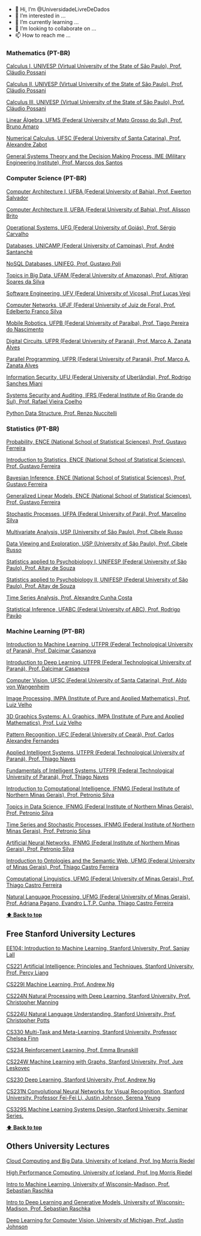 - 👋 Hi, I’m @UniversidadeLivreDeDados
- 👀 I’m interested in ...
- 🌱 I’m currently learning ...
- 💞️ I’m looking to collaborate on ...
- 📫 How to reach me ...

### Mathematics (PT-BR)
[Calculus I, UNIVESP (Virtual University of the State of São Paulo), Prof. Cláudio Possani](https://www.youtube.com/playlist?list=PLxI8Can9yAHdCutIIiKca1wrkuRLvBhHs)

[Calculus II, UNIVESP (Virtual University of the State of São Paulo), Prof. Cláudio Possani](https://www.youtube.com/playlist?list=PLxI8Can9yAHdMv9jKECvjfEaKXIoDEk-S)

[Calculus III, UNIVESP (Virtual University of the State of São Paulo), Prof. Cláudio Possani](https://www.youtube.com/playlist?list=PLxI8Can9yAHeoDngd9sdp1tKZcni_GjTU)

[Linear Álgebra, UFMS (Federal University of Mato Grosso do Sul), Prof. Bruno Amaro](https://www.youtube.com/playlist?list=PL87ezx8fhgf8s6A4e9F3UdUpWxLmgzHA7)

[Numerical Calculus, UFSC (Federal University of Santa Catarina), Prof. Alexandre Zabot](https://www.youtube.com/playlist?list=PLK9soUTDbhdx3wdHgbWazjjAdsyvJQbsN)

[General Systems Theory and the Decision Making Process, IME (Military Engineering Institute), Prof. Marcos dos Santos](https://www.youtube.com/playlist?list=PLjdDBZW3EmXcbet9jxNFkj7-9zcrDHIuD)

### Computer Science (PT-BR)
[Computer Architecture I, UFBA (Federal University of Bahia), Prof. Ewerton Salvador](https://www.youtube.com/playlist?list=PLI1MB8Tq01IOh4F8vV6mZcuEtQnNfs3xF)

[Computer Architecture II, UFBA (Federal University of Bahia), Prof. Alisson Brito](https://www.youtube.com/playlist?list=PLI1MB8Tq01IPPN7Ib6opZMhchmOXAPMZl)

[Operational Systems, UFG (Federal University of Goiás), Prof. Sérgio Carvalho](https://www.youtube.com/playlist?list=PLn9tst_548zU9utXG07-6jZ4zb57yJTtO)

[Databases, UNICAMP (Federal University of Campinas), Prof. André Santanchè](https://www.youtube.com/playlist?list=PL3JRjVnXiTBYpnVFYow5p1BBWOx8H_b31)

[NoSQL Databases, UNIFEG, Prof. Gustavo Poli](https://www.youtube.com/playlist?list=PLdX7dTciUnGhDWw3aFa73xrqkGzibbIEt)

[Topics in Big Data, UFAM (Federal University of Amazonas), Prof. Altigran Soares da Silva](https://www.youtube.com/playlist?list=PLgMem-KiO8qHlO_ojDpN5loeSw6ulaaYM)

[Software Engineering, UFV (Federal University of Viçosa), Prof Lucas Vegi](https://www.youtube.com/playlist?list=PLoZozn3oZAdoQt2F6_dQYylu7QNzbfPRU)

[Computer Networks, UFJF (Federal University of Juiz de Fora), Prof. Edelberto Franco Silva](https://www.youtube.com/playlist?list=PLouOlpcwbjHeHjKy61j3YEDemvrQoJHdH)

[Mobile Robotics, UFPB (Federal University of Paraíba), Prof. Tiago Pereira do Nascimento](https://www.youtube.com/playlist?list=PLI1MB8Tq01INJdTRUKjs42LGaylORblJ8)

[Digital Circuits, UFPR (Federal University of Paraná), Prof. Marco A. Zanata Alves](https://www.youtube.com/playlist?list=PL_9px37PNj6r23bVWzt08qWkxHxzFaEkb)

[Parallel Programming, UFPR (Federal University of Paraná), Prof. Marco A. Zanata Alves](https://www.youtube.com/playlist?list=PL_9px37PNj6pyE7GbTyGyR598_T7T_cwG)

[Information Security, UFU (Federal University of Uberlândia), Prof. Rodrigo Sanches Miani](https://www.youtube.com/playlist?list=PLs_jdaf767yXqc9Rq-o5Vdev4qphqsZWu)

[Systems Security and Auditing, IFRS (Federal Institute of Rio Grande do Sul), Prof. Rafael Vieira Coelho](https://www.youtube.com/playlist?list=PLAEIPepIOW5BfV8t1A1cZ0GTQZd4jwdqZ)

[Python Data Structure, Prof. Renzo Nuccitelli](https://www.youtube.com/playlist?list=PLA05yVJtRWYS4mhKqJo_1bZqcetSGjDgU)

### Statistics (PT-BR)
[Probability, ENCE (National School of Statistical Sciences), Prof. Gustavo Ferreira](https://www.youtube.com/playlist?list=PL5nbzsxqG2FOqyUPu_SHNFznUAuZMLCJI)

[Introduction to Statistics, ENCE (National School of Statistical Sciences), Prof. Gustavo Ferreira](https://www.youtube.com/playlist?list=PL5nbzsxqG2FNVUNG9MA6eQZ1mZLIiRIm-)

[Bayesian Inference, ENCE (National School of Statistical Sciences), Prof. Gustavo Ferreira](https://www.youtube.com/playlist?list=PL5nbzsxqG2FPrVmqbLafXqOrE3djThquN)

[Generalized Linear Models, ENCE (National School of Statistical Sciences), Prof. Gustavo Ferreira](https://www.youtube.com/playlist?list=PL5nbzsxqG2FNewiAjEBrPo9wefA2FIlQC)

[Stochastic Processes, UFPA (Federal University of Pará), Prof. Marcelino Silva](https://www.youtube.com/playlist?list=PLjoaXFmeSbF9eM-LCyRMs0zTKhpog6OYf)

[Multivariate Analysis, USP (University of São Paulo), Prof. Cibele Russo](https://www.youtube.com/playlist?list=PLt7qVSwRVn5bg14OLl6dHTNnXVrEM6UiS)

[Data Viewing and Exploration, USP (University of São Paulo), Prof. Cibele Russo](https://www.youtube.com/playlist?list=PLt7qVSwRVn5YEIvaMb02IJVKCpauWV-s9)

[Statistics applied to Psychobiology I, UNIFESP (Federal University of São Paulo), Prof. Altay de Souza](https://www.youtube.com/playlist?list=PLZjaOxYREinuHJJ0XiZjkIOzZDyZCh70z)

[Statistics applied to Psychobiology II, UNIFESP (Federal University of São Paulo), Prof. Altay de Souza](https://www.youtube.com/playlist?list=PLZjaOxYREinsppORQxouwQPMdifMxRdUO)

[Time Series Analysis, Prof. Alexandre Cunha Costa](https://www.youtube.com/playlist?list=PLSDVadsSlXTCVcg95hQsEOVRnVwgaPTRC)

[Statistical Inference, UFABC (Federal University of ABC), Prof. Rodrigo Pavão](https://www.youtube.com/playlist?list=PLz5Z9KF2fJszRx6TJDvaMRMNecbAhfSNv)

### Machine Learning (PT-BR)
[Introduction to Machine Learning, UTFPR (Federal Technological University of Paraná), Prof. Dalcimar Casanova](https://www.youtube.com/playlist?list=PL9At2PVRU0Zoa4_aFhnFDWFLyogcM1xpd)

[Introduction to Deep Learning, UTFPR (Federal Technological University of Paraná), Prof. Dalcimar Casanova](https://www.youtube.com/playlist?list=PL9At2PVRU0ZqVArhU9QMyI3jSe113_m2-)

[Computer Vision, UFSC (Federal University of Santa Catarina), Prof. Aldo von Wangenheim](https://www.youtube.com/playlist?list=PLmDIGfkfgKy1SBjXA0kBk4DAhIaN1vQOS)

[Image Processing, IMPA (Institute of Pure and Applied Mathematics), Prof. Luiz Velho](https://www.youtube.com/playlist?list=PLo4jXE-LdDTRaFa39TdNN3FgPAKkcuHvj)

[3D Graphics Systems: A.I. Graphics,  IMPA (Institute of Pure and Applied Mathematics), Prof. Luiz Velho](https://www.youtube.com/playlist?list=PLo4jXE-LdDTR5b97ZiJ-HL_qgvBMFFp61)

[Pattern Recognition, UFC (Federal University of Ceará), Prof. Carlos Alexandre Fernandes](https://www.youtube.com/playlist?list=PLuf67cBVLogLYpeR0czpF1vX7LRNX-VSC)

[Applied Intelligent Systems, UTFPR (Federal Technological University of Paraná), Prof. Thiago Naves](https://www.youtube.com/playlist?list=PLRYRf6MtfBfsEm2Xe8csWYe0HtvEj9F51)

[Fundamentals of Intelligent Systems, UTFPR (Federal Technological University of Paraná), Prof. Thiago Naves](https://www.youtube.com/playlist?list=PLRYRf6MtfBfvMh2AeUB4q_4Zp1mCmGJuM)

[Introduction to Computational Intelligence, IFNMG (Federal Institute of Northern Minas Gerais), Prof. Petronio Silva](https://www.youtube.com/playlist?list=PLs_jdaf767yXhYBDNa4p86wYbqsMK0Vb3)

[Topics in Data Science, IFNMG (Federal Institute of Northern Minas Gerais), Prof. Petronio Silva](https://www.youtube.com/playlist?list=PLs_jdaf767yWXj6LJOn0rrpVM3CKwAhv2)

[Time Series and Stochastic Processes, IFNMG (Federal Institute of Northern Minas Gerais), Prof. Petronio Silva](https://www.youtube.com/playlist?list=PLbwyI3Qg0jzDtHJlPnwq6vN1-uvJM1wAn)

[Artificial Neural Networks, IFNMG (Federal Institute of Northern Minas Gerais), Prof. Petronio Silva](https://www.youtube.com/playlist?list=PLbwyI3Qg0jzA58dykAgFovdIOw3Q8kyta)

[Introduction to Ontologies and the Semantic Web, UFMG (Federal University of Minas Gerais), Prof. Thiago Castro Ferreira](https://www.youtube.com/playlist?list=PLt2qoMeOJsQwIj_USr7ftfgCB8qZgrVN5)

[Computational Linguistics, UFMG (Federal University of Minas Gerais), Prof. Thiago Castro Ferreira](https://www.youtube.com/playlist?list=PLLrlHSmC0Mw73a1t73DEjgGMPyu8QssWT)

[Natural Language Processing, UFMG (Federal University of Minas Gerais), Prof. Adriana Pagano, Evandro L.T.P. Cunha, Thiago Castro Ferreira](https://www.youtube.com/playlist?list=PLt2qoMeOJsQyAklWpREY5ivAUe3jrrR21)

**[⬆ Back to top](#learning)**

## Free Stanford University Lectures
[EE104: Introduction to Machine Learning, Stanford University, Prof. Sanjay Lall](https://www.youtube.com/playlist?list=PLoROMvodv4rN_Uy7_wmS051_q1d6akXmK)

[CS221 Artificial Intelligence: Principles and Techniques, Stanford University, Prof. Percy Liang](https://www.youtube.com/playlist?list=PLoROMvodv4rO1NB9TD4iUZ3qghGEGtqNX)

[CS229I Machine Learning, Prof. Andrew Ng](https://www.youtube.com/playlist?list=PLoROMvodv4rMiGQp3WXShtMGgzqpfVfbU)

[CS224N Natural Processing with Deep Learning, Stanford University, Prof. Christopher Manning](https://www.youtube.com/playlist?list=PLoROMvodv4rOhcuXMZkNm7j3fVwBBY42z)

[CS224U Natural Language Understanding,  Stanford University, Prof. Christopher Potts](https://www.youtube.com/playlist?list=PLoROMvodv4rObpMCir6rNNUlFAn56Js20)

[CS330 Multi-Task and Meta-Learning, Stanford University, Professor Chelsea Finn](https://www.youtube.com/playlist?list=PLoROMvodv4rMC6zfYmnD7UG3LVvwaITY5)

[CS234 Reinforcement Learning, Prof. Emma Brunskill](https://www.youtube.com/playlist?list=PLoROMvodv4rOSOPzutgyCTapiGlY2Nd8u)

[CS224W Machine Learning with Graphs, Stanford University, Prof. Jure Leskovec](https://www.youtube.com/playlist?list=PLoROMvodv4rPLKxIpqhjhPgdQy7imNkDn)

[CS230 Deep Learning, Stanford University, Prof. Andrew Ng](https://www.youtube.com/playlist?list=PLoROMvodv4rOABXSygHTsbvUz4G_YQhOb)

[CS231N Convolutional Neural Networks for Visual Recognition, Stanford University, Professor Fei-Fei Li, Justin Johnson, Serena Yeung](https://www.youtube.com/playlist?list=PL3FW7Lu3i5JvHM8ljYj-zLfQRF3EO8sYv)

[CS329S Machine Learning Systems Design, Stanford University, Seminar Series.](https://www.youtube.com/playlist?list=PLSrTvUm384I9PV10koj_cqit9OfbJXEkq)

**[⬆ Back to top](#learning)**

## Others University Lectures
[Cloud Computing and Big Data, University of Iceland, Prof. Ing Morris Riedel](https://www.youtube.com/playlist?list=PLmJwSK7qduwXodrHuOJhPWy6O2wezXXLh)

[High Performance Computing, University of Iceland, Prof. Ing Morris Riedel](https://www.youtube.com/playlist?list=PLmJwSK7qduwVnlrIPjrfSn7QRcv3wIQj5)

[Intro to Machine Learning, University of Wisconsin-Madison, Prof. Sebastian Raschka](https://www.youtube.com/playlist?list=PLTKMiZHVd_2KyGirGEvKlniaWeLOHhUF3)

[Intro to Deep Learning and Generative Models, University of Wisconsin-Madison, Prof. Sebastian Raschka](https://www.youtube.com/playlist?list=PLTKMiZHVd_2KJtIXOW0zFhFfBaJJilH51)

[Deep Learning for Computer Vision, University of Michigan, Prof. Justin Johnson](https://www.youtube.com/playlist?list=PL5-TkQAfAZFbzxjBHtzdVCWE0Zbhomg7r)


<!---
UniversidadeLivreDeDados/UniversidadeLivreDeDados is a ✨ special ✨ repository because its `README.md` (this file) appears on your GitHub profile.
You can click the Preview link to take a look at your changes.
--->
